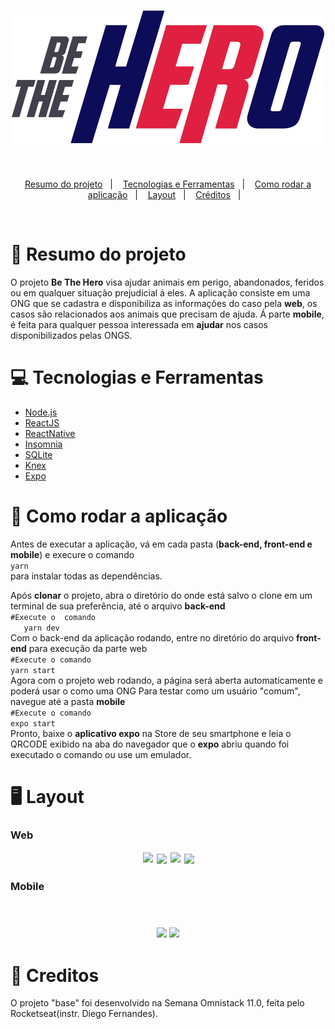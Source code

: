  <h1 align="center">
  <img src="assets/logo.svg" ></img>
 </h1>

<br>
 
 <p align="center">
  <a href="#page_facing_upresumo-do-projeto">Resumo do projeto</a>&nbsp;&nbsp;&nbsp;|&nbsp;&nbsp;&nbsp;
  <a href="#computertecnologias-e-ferramentas">Tecnologias e Ferramentas</a>&nbsp;&nbsp;&nbsp;|&nbsp;&nbsp;&nbsp;
  <a href="#dvdcomo-rodar-a-aplicação">Como rodar a aplicação</a>&nbsp;&nbsp;&nbsp;|&nbsp;&nbsp;&nbsp;
  <a href="#desktop_computerlayout">Layout</a>&nbsp;&nbsp;&nbsp;|&nbsp;&nbsp;&nbsp;
  <a href="#bookmarkcreditos">Créditos</a>&nbsp;&nbsp;&nbsp;|&nbsp;&nbsp;&nbsp;
 </p>
 
 
 <br>
 
 # :page_facing_up:	Resumo do projeto
 
 O projeto **Be The Hero** visa ajudar animais em perigo, abandonados, feridos ou em qualquer situação prejudicial á eles. A aplicação    consiste em uma ONG que se cadastra e disponibiliza as informações do caso pela **web**, os casos são relacionados aos animais que precisam de ajuda. Á parte **mobile**, é feita para qualquer pessoa interessada em **ajudar** nos casos disponibilizados pelas ONGS.
 
 # :computer:	Tecnologias e Ferramentas
 
  * [Node.js](https://nodejs.org/en/)
  * [ReactJS](https://pt-br.reactjs.org)
  * [ReactNative](https://reactnative.dev)
  * [Insomnia](https://insomnia.rest/download/)
  * [SQLite](https://www.sqlite.org/index.html)
  * [Knex](http://knexjs.org)
  * [Expo](https://expo.io)
 
 # :dvd:	Como rodar a aplicação
 
 Antes de executar a aplicação, vá em cada pasta (**back-end, front-end e mobile**) e execure o comando <br/>
 ``` yarn ``` <br/>
 para instalar todas as dependências.
 
 Após **clonar** o projeto, abra o diretório do onde está salvo o clone em um terminal de sua preferência, até o arquivo **back-end**
 <br/>
 ``` #Execute o  comando ```<br/>
 ```    yarn dev ``` <br/>
 Com o back-end da aplicação rodando, entre no diretório do arquivo **front-end** para execução da parte web
 <br/>
 ``` #Execute o comando ```<br/>
 ``` yarn start ``` <br/>
 Agora com o projeto web rodando, a página será aberta automaticamente e poderá usar o como uma ONG
 Para testar como um usuário "comum", navegue até a pasta **mobile**
 <br/>
 ``` #Execute o comando ```<br/>
 ``` expo start ```<br/>
 Pronto, baixe o **aplicativo expo** na Store de seu smartphone e leia o QRCODE exibido na aba do navegador que o **expo** abriu quando foi executado o comando ou use um emulador.
 
 # :desktop_computer:	Layout
  
  ### Web
 
  <div align="center">
   <img src="assets/loginScreen.png" width="500" style="padding: 2px"></img>
   <img src="assets/registerScreen.png" width="500" ></img>
   <img src="assets/incidentList.png" width="500" style="padding: 2px" ></img>
   <img src="assets/incidentRegister.png" width="500" ></img>
  </div>
  
  ### Mobile
  
  <br/>
  
   <h3 align="center">
    <img src="assets/incidentsMobile.png" width="200" ></img>
    <img src="assets/detailsMobile.png" width="200"></img>
   </h3>
 
 # :bookmark:	Creditos
 
 O projeto "base" foi desenvolvido na Semana Omnistack 11.0, feita pelo Rocketseat(instr. Diego Fernandes).
